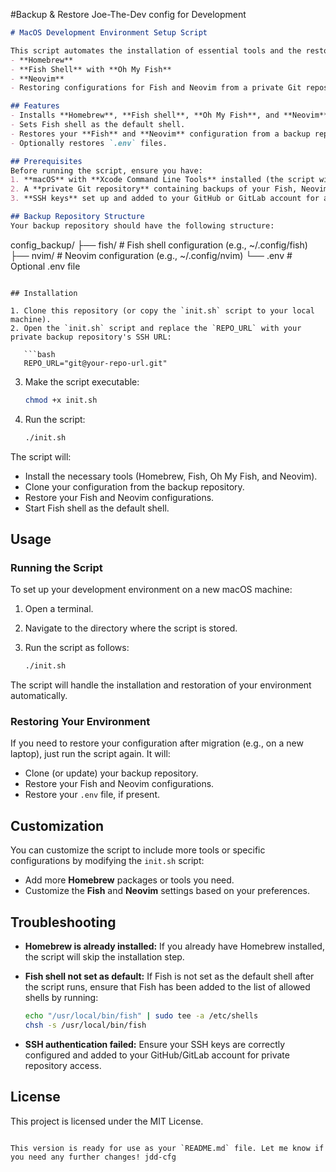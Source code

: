 #Backup & Restore Joe-The-Dev config for Development
```md
# MacOS Development Environment Setup Script

This script automates the installation of essential tools and the restoration of your development environment configuration, including:
- **Homebrew**
- **Fish Shell** with **Oh My Fish**
- **Neovim**
- Restoring configurations for Fish and Neovim from a private Git repository.

## Features
- Installs **Homebrew**, **Fish shell**, **Oh My Fish**, and **Neovim** automatically.
- Sets Fish shell as the default shell.
- Restores your **Fish** and **Neovim** configuration from a backup repository.
- Optionally restores `.env` files.

## Prerequisites
Before running the script, ensure you have:
1. **macOS** with **Xcode Command Line Tools** installed (the script will prompt you to install it if necessary).
2. A **private Git repository** containing backups of your Fish, Neovim configurations, and optionally a `.env` file.
3. **SSH keys** set up and added to your GitHub or GitLab account for authentication.

## Backup Repository Structure
Your backup repository should have the following structure:
```
config_backup/
├── fish/      # Fish shell configuration (e.g., ~/.config/fish)
├── nvim/      # Neovim configuration (e.g., ~/.config/nvim)
└── .env       # Optional .env file
```

## Installation

1. Clone this repository (or copy the `init.sh` script to your local machine).
2. Open the `init.sh` script and replace the `REPO_URL` with your private backup repository's SSH URL:

   ```bash
   REPO_URL="git@your-repo-url.git"
   ```

3. Make the script executable:

   ```bash
   chmod +x init.sh
   ```

4. Run the script:

   ```bash
   ./init.sh
   ```

The script will:
- Install the necessary tools (Homebrew, Fish, Oh My Fish, and Neovim).
- Clone your configuration from the backup repository.
- Restore your Fish and Neovim configurations.
- Start Fish shell as the default shell.

## Usage

### Running the Script

To set up your development environment on a new macOS machine:

1. Open a terminal.
2. Navigate to the directory where the script is stored.
3. Run the script as follows:

   ```bash
   ./init.sh
   ```

The script will handle the installation and restoration of your environment automatically.

### Restoring Your Environment
If you need to restore your configuration after migration (e.g., on a new laptop), just run the script again. It will:
- Clone (or update) your backup repository.
- Restore your Fish and Neovim configurations.
- Restore your `.env` file, if present.

## Customization
You can customize the script to include more tools or specific configurations by modifying the `init.sh` script:
- Add more **Homebrew** packages or tools you need.
- Customize the **Fish** and **Neovim** settings based on your preferences.

## Troubleshooting

- **Homebrew is already installed:** If you already have Homebrew installed, the script will skip the installation step.
- **Fish shell not set as default:** If Fish is not set as the default shell after the script runs, ensure that Fish has been added to the list of allowed shells by running:

  ```bash
  echo "/usr/local/bin/fish" | sudo tee -a /etc/shells
  chsh -s /usr/local/bin/fish
  ```

- **SSH authentication failed:** Ensure your SSH keys are correctly configured and added to your GitHub/GitLab account for private repository access.

## License
This project is licensed under the MIT License.
```

This version is ready for use as your `README.md` file. Let me know if you need any further changes! jdd-cfg
